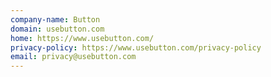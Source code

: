 ```yaml
---
company-name: Button
domain: usebutton.com
home: https://www.usebutton.com/
privacy-policy: https://www.usebutton.com/privacy-policy
email: privacy@usebutton.com
---
```




